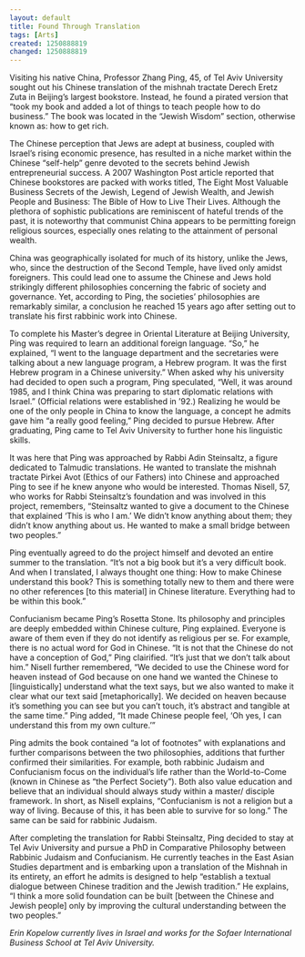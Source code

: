 ```yaml
---
layout: default
title: Found Through Translation
tags: [Arts]
created: 1250888819
changed: 1250888819
---
```

<p>Visiting his native China, Professor Zhang Ping, 45, of Tel Aviv University sought out his Chinese translation of the mishnah tractate Derech Eretz Zuta in Beijing&rsquo;s largest bookstore. Instead, he found a pirated version that &ldquo;took my book and added a lot of things to teach people how to do business.&rdquo; The book was located in the &ldquo;Jewish Wisdom&rdquo; section, otherwise known as: how to get rich.</p>
<p>The Chinese perception that Jews are adept at business, coupled with Israel&rsquo;s rising economic presence, has resulted in a niche market within the Chinese &ldquo;self-help&rdquo; genre devoted to the secrets behind Jewish entrepreneurial success. A 2007 Washington Post article reported that Chinese bookstores are packed with works titled, The Eight Most Valuable Business Secrets of the Jewish, Legend of Jewish Wealth, and Jewish People and Business: The Bible of How to Live Their Lives. Although the plethora of sophistic publications are reminiscent of hateful trends of the past, it is noteworthy that communist China appears to be permitting foreign religious sources, especially ones relating to the attainment of personal wealth.</p>
<p>China was geographically isolated for much of its history, unlike the Jews, who, since the destruction of the Second Temple, have lived only amidst foreigners. This could lead one to assume the Chinese and Jews hold strikingly different philosophies concerning the fabric of society and governance. Yet, according to Ping, the societies&rsquo; philosophies are remarkably similar, a conclusion he reached 15 years ago after setting out to translate his first rabbinic work into Chinese.</p>
<p>To complete his Master&rsquo;s degree in Oriental Literature at Beijing University, Ping was required to learn an additional foreign language. &ldquo;So,&rdquo; he explained, &ldquo;I went to the language department and the secretaries were talking about a new language program, a Hebrew program. It was the first Hebrew program in a Chinese university.&rdquo; When asked why his university had decided to open such a program, Ping speculated, &ldquo;Well, it was around 1985, and I think China was preparing to start diplomatic relations with Israel.&rdquo; (Official relations were established in &rsquo;92.) Realizing he would be one of the only people in China to know the language, a concept he admits gave him &ldquo;a really good feeling,&rdquo; Ping decided to pursue Hebrew. After graduating, Ping came to Tel Aviv University to further hone his linguistic skills.</p>
<p>It was here that Ping was approached by Rabbi Adin Steinsaltz, a figure dedicated to Talmudic translations. He wanted to translate the mishnah tractate Pirkei Avot (Ethics of our Fathers) into Chinese and approached Ping to see if he knew anyone who would be interested. Thomas Nisell, 57, who works for Rabbi Steinsaltz&rsquo;s foundation and was involved in this project, remembers, &ldquo;Steinsaltz wanted to give a document to the Chinese that explained &lsquo;This is who I am.&rsquo; We didn&rsquo;t know anything about them; they didn&rsquo;t know anything about us. He wanted to make a small bridge between two peoples.&rdquo;</p>
<p>Ping eventually agreed to do the project himself and devoted an entire summer to the translation. &ldquo;It&rsquo;s not a big book but it&rsquo;s a very difficult book. And when I translated, I always thought one thing: How to make Chinese understand this book? This is something totally new to them and there were no other references [to this material] in Chinese literature. Everything had to be within this book.&rdquo;</p>
<p>Confucianism became Ping&rsquo;s Rosetta Stone. Its philosophy and principles are deeply embedded within Chinese culture, Ping explained. Everyone is aware of them even if they do not identify as religious per se. For example, there is no actual word for God in Chinese. &ldquo;It is not that the Chinese do not have a conception of God,&rdquo; Ping clairified. &ldquo;It&rsquo;s just that we don&rsquo;t talk about him.&rdquo; Nisell further remembered, &ldquo;We decided to use the Chinese word for heaven instead of God because on one hand we wanted the Chinese to [linguistically] understand what the text says, but we also wanted to make it clear what our text said [metaphorically]. We decided on heaven because it&rsquo;s something you can see but you can&rsquo;t touch, it&rsquo;s abstract and tangible at the same time.&rdquo; Ping added, &ldquo;It made Chinese people feel, &lsquo;Oh yes, I can understand this from my own culture.&rsquo;&rdquo;</p>
<p>Ping admits the book contained &ldquo;a lot of footnotes&rdquo; with explanations and further comparisons between the two philosophies, additions that further confirmed their similarities. For example, both rabbinic Judaism and Confucianism focus on the individual&rsquo;s life rather than the World-to-Come (known in Chinese as &ldquo;the Perfect Society&rdquo;). Both also value education and believe that an individual should always study within a master/ disciple framework. In short, as Nisell explains, &ldquo;Confucianism is not a religion but a way of living. Because of this, it has been able to survive for so long.&rdquo; The same can be said for rabbinic Judaism.</p>
<p>After completing the translation for Rabbi Steinsaltz, Ping decided to stay at Tel Aviv University and pursue a PhD in Comparative Philosophy between Rabbinic Judaism and Confucianism. He currently teaches in the East Asian Studies department and is embarking upon a translation of the Mishnah in its entirety, an effort he admits is designed to help &ldquo;establish a textual dialogue between Chinese tradition and the Jewish tradition.&rdquo; He explains, &ldquo;I think a more solid foundation can be built [between the Chinese and Jewish people] only by improving the cultural understanding between the two peoples.&rdquo;</p>
<p><em>Erin Kopelow currently lives in Israel and works for the Sofaer International Business School at Tel Aviv University.</em></p>